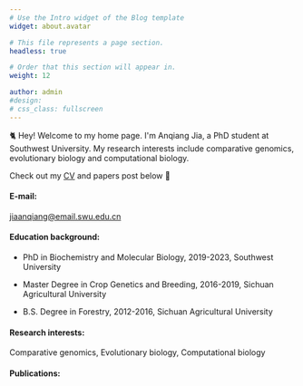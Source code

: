 ```yaml
---
# Use the Intro widget of the Blog template
widget: about.avatar

# This file represents a page section.
headless: true

# Order that this section will appear in.
weight: 12

author: admin
#design:
# css_class: fullscreen
---
```


🐈 Hey! Welcome to my home page. I'm Anqiang Jia, a PhD student at Southwest University. My research interests include comparative genomics, evolutionary biology and computational biology.

Check out my [CV](https://jiaanqiang.netlify.app/about/) and papers post below 🌈

#### E-mail:
jiaanqiang@email.swu.edu.cn

#### Education background:
- <p align="left">PhD in Biochemistry and Molecular Biology, 2019-2023, Southwest University</p>
- <p align="left">Master Degree in Crop Genetics and Breeding, 2016-2019, Sichuan Agricultural University</p>
- <p align="left">B.S. Degree in Forestry, 2012-2016, Sichuan Agricultural University</p>

#### Research interests:
Comparative genomics,
Evolutionary biology,
Computational biology

#### Publications:
